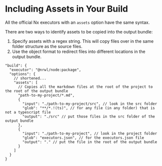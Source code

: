# Including Assets in Your Build

All the official Nx executors with an `assets` option have the same syntax.

There are two ways to identify assets to be copied into the output bundle:

1. Specify assets with a regex string. This will copy files over in the same folder structure as the source files.
2. Use the object format to redirect files into different locations in the output bundle.

```jsonc {% fileName="project.json" %}
"build": {
  "executor": "@nrwl/node:package",
  "options": {
    // shortened...
    "assets": [
      // Copies all the markdown files at the root of the project to the root of the output bundle
      "path-to-my-project/*.md",
      {
        "input": "./path-to-my-project/src", // look in the src folder
        "glob": "**/*.!(ts)", // for any file (in any folder) that is not a typescript file
        "output": "./src" // put those files in the src folder of the output bundle
      },
      {
        "input": "./path-to-my-project", // look in the project folder
        "glob": "executors.json", // for the executors.json file
        "output": "." // put the file in the root of the output bundle
      }
    ]
  }
}
```

